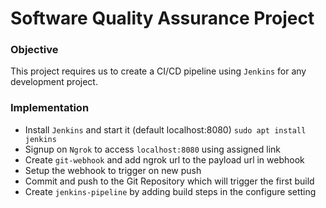 # Software Quality Assurance Project
### Objective
This project requires us to create a CI/CD pipeline using ```Jenkins``` for any development project.
### Implementation
- Install ```Jenkins``` and start it (default localhost:8080) ```sudo apt install jenkins```
- Signup on ```Ngrok``` to access ```localhost:8080``` using assigned link
- Create ```git-webhook``` and add ngrok url to the payload url in webhook
- Setup the webhook to trigger on new push
- Commit and push to the Git Repository which will trigger the first build
- Create ```jenkins-pipeline``` by adding build steps in the configure setting
